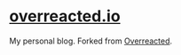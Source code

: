 # [overreacted.io](https://overreacted.io/)

My personal blog. Forked from [Overreacted](https://overreacted.io/).
